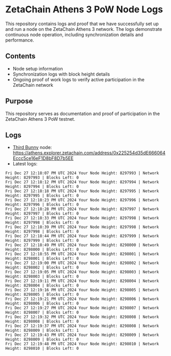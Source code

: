 # ZetaChain Athens 3 PoW Node Logs
This repository contains logs and proof that we have successfully set up and run a node on the ZetaChain Athens 3 network. The logs demonstrate continuous node operation, including synchronization details and performance.

## Contents
- Node setup information
- Synchronization logs with block height details
- Ongoing proof of work logs to verify active participation in the ZetaChain network

## Purpose
This repository serves as documentation and proof of participation in the ZetaChain Athens 3 PoW testnet.

## Logs

- [Third Bunny](https://thirdbunny.xyz/) node: https://athens.explorer.zetachain.com/address/0x225254d35dE666064Eccc5ce16eF1D8bF8D7b5EE
- Latest logs:
```
Fri Dec 27 12:18:07 PM UTC 2024 Your Node Height: 8297993 | Network Height: 8297993 | Blocks Left: 0
Fri Dec 27 12:18:12 PM UTC 2024 Your Node Height: 8297994 | Network Height: 8297994 | Blocks Left: 0
Fri Dec 27 12:18:18 PM UTC 2024 Your Node Height: 8297995 | Network Height: 8297995 | Blocks Left: 0
Fri Dec 27 12:18:23 PM UTC 2024 Your Node Height: 8297996 | Network Height: 8297996 | Blocks Left: 0
Fri Dec 27 12:18:28 PM UTC 2024 Your Node Height: 8297997 | Network Height: 8297997 | Blocks Left: 0
Fri Dec 27 12:18:33 PM UTC 2024 Your Node Height: 8297998 | Network Height: 8297998 | Blocks Left: 0
Fri Dec 27 12:18:39 PM UTC 2024 Your Node Height: 8297998 | Network Height: 8297998 | Blocks Left: 0
Fri Dec 27 12:18:44 PM UTC 2024 Your Node Height: 8297999 | Network Height: 8297999 | Blocks Left: 0
Fri Dec 27 12:18:49 PM UTC 2024 Your Node Height: 8298000 | Network Height: 8298000 | Blocks Left: 0
Fri Dec 27 12:18:55 PM UTC 2024 Your Node Height: 8298001 | Network Height: 8298001 | Blocks Left: 0
Fri Dec 27 12:19:00 PM UTC 2024 Your Node Height: 8298002 | Network Height: 8298002 | Blocks Left: 0
Fri Dec 27 12:19:05 PM UTC 2024 Your Node Height: 8298003 | Network Height: 8298003 | Blocks Left: 0
Fri Dec 27 12:19:11 PM UTC 2024 Your Node Height: 8298004 | Network Height: 8298004 | Blocks Left: 0
Fri Dec 27 12:19:16 PM UTC 2024 Your Node Height: 8298005 | Network Height: 8298005 | Blocks Left: 0
Fri Dec 27 12:19:21 PM UTC 2024 Your Node Height: 8298006 | Network Height: 8298006 | Blocks Left: 0
Fri Dec 27 12:19:27 PM UTC 2024 Your Node Height: 8298007 | Network Height: 8298007 | Blocks Left: 0
Fri Dec 27 12:19:32 PM UTC 2024 Your Node Height: 8298008 | Network Height: 8298008 | Blocks Left: 0
Fri Dec 27 12:19:37 PM UTC 2024 Your Node Height: 8298008 | Network Height: 8298009 | Blocks Left: 1
Fri Dec 27 12:19:43 PM UTC 2024 Your Node Height: 8298009 | Network Height: 8298009 | Blocks Left: 0
Fri Dec 27 12:19:48 PM UTC 2024 Your Node Height: 8298010 | Network Height: 8298010 | Blocks Left: 0
```
